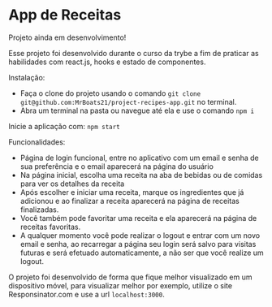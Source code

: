 <h1>App de Receitas</h1>

Projeto ainda em desenvolvimento!

Esse projeto foi desenvolvido durante o curso da trybe a fim de praticar as habilidades com react.js, hooks e estado de componentes.

Instalação:  

- Faça o clone do projeto usando o comando `git clone git@github.com:MrBoats21/project-recipes-app.git` no terminal.
- Abra um terminal na pasta ou navegue até ela e use o comando `npm i`

Inicie a aplicação com:
  `npm start`
 
Funcionalidades:

- Página de login funcional, entre no aplicativo com um email e senha de sua preferência e o email aparecerá na página do usuário
- Na página inicial, escolha uma receita na aba de bebidas ou de comidas para ver os detalhes da receita
- Após escolher e iniciar uma receita, marque os ingredientes que já adicionou e ao finalizar a receita aparecerá na página de receitas finalizadas.
- Você também pode favoritar uma receita e ela aparecerá na página de receitas favoritas.
- A qualquer momento você pode realizar o logout e entrar com um novo email e senha, ao recarregar a página seu login será salvo para visitas futuras e será efetuado automaticamente, a não ser que você realize um logout.
  
O projeto foi desenvolvido de forma que fique melhor visualizado em um dispositivo móvel, para visualizar melhor por exemplo, utilize o site Responsinator.com e use a url `localhost:3000`.
